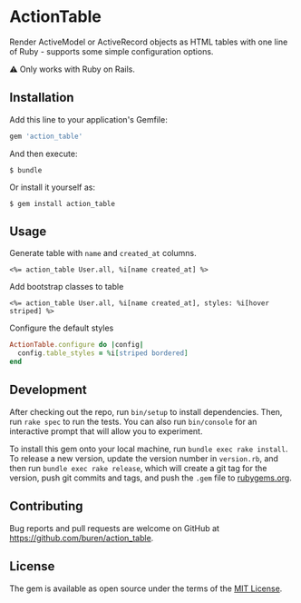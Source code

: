 # ActionTable

Render ActiveModel or ActiveRecord objects as HTML tables with one line of Ruby - supports some simple configuration options.

:warning: Only works with Ruby on Rails.

## Installation

Add this line to your application's Gemfile:

```ruby
gem 'action_table'
```

And then execute:
```
$ bundle
```

Or install it yourself as:
```
$ gem install action_table
```

## Usage

Generate table with `name` and `created_at` columns.
```
<%= action_table User.all, %i[name created_at] %>
```

Add bootstrap classes to table
```
<%= action_table User.all, %i[name created_at], styles: %i[hover striped] %>
```

Configure the default styles
```ruby
ActionTable.configure do |config|
  config.table_styles = %i[striped bordered]
end
```

## Development

After checking out the repo, run `bin/setup` to install dependencies. Then, run `rake spec` to run the tests. You can also run `bin/console` for an interactive prompt that will allow you to experiment.

To install this gem onto your local machine, run `bundle exec rake install`. To release a new version, update the version number in `version.rb`, and then run `bundle exec rake release`, which will create a git tag for the version, push git commits and tags, and push the `.gem` file to [rubygems.org](https://rubygems.org).

## Contributing

Bug reports and pull requests are welcome on GitHub at https://github.com/buren/action_table.

## License

The gem is available as open source under the terms of the [MIT License](https://opensource.org/licenses/MIT).
